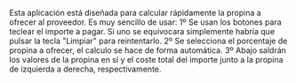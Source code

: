 Esta aplicación está diseñada para calcular rápidamente la propina a ofrecer al proveedor.
Es muy sencillo de usar:
1º Se usan los botones para teclear el importe a pagar. Si uno se equivocara simplemente habría que pulsar la tecla "Limpiar" para reintentarlo.
2º Se selecciona el porcentaje de propina a ofrecer, el calculo se hace de forma automática.
3º Abajo saldrán los valores de la propina en sí y el coste total del importe junto a la propina de izquierda a derecha, respectivamente.
